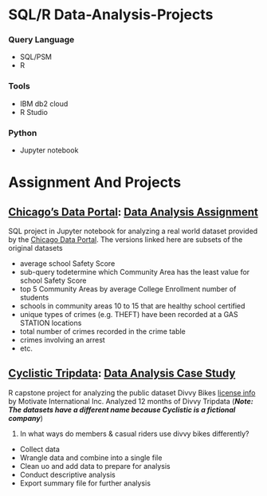 # SQL/R Data-Analysis-Projects
### Query Language
* SQL/PSM
* R
### Tools
* IBM db2 cloud
* R Studio
### Python
* Jupyter notebook
# Assignment And Projects
## [Chicago’s Data Portal](https://data.cityofchicago.org/Education/Chicago-Public-Schools-Progress-Report-Cards-2011-/9xs2-f89t?cm_mmc=Email_Newsletter-_-Developer_Ed%2BTech-_-WW_WW-_-SkillsNetwork-Courses-IBMDeveloperSkillsNetwork-DB0201EN-SkillsNetwork-20127838&cm_mmca1=000026UJ&cm_mmca2=10006555&cm_mmca3=M12345678&cvosrc=email.Newsletter.M12345678&cvo_campaign=000026UJ): [Data Analysis Assignment](https://github.com/paslamu/Data-Analysis-Projects/tree/main/CSV%20DATA)

SQL project in Jupyter notebook for analyzing a real world dataset provided by the [Chicago Data Portal](https://data.cityofchicago.org/Education/Chicago-Public-Schools-Progress-Report-Cards-2011-/9xs2-f89t).
The versions linked here are subsets of the original datasets
*  average school Safety Score
*  sub-query todetermine which Community Area has the least value for school Safety Score
*  top 5 Community Areas by average College Enrollment number of students
*  schools in community areas 10 to 15 that are healthy school certified
*  unique types of crimes (e.g. THEFT) have been recorded at a GAS STATION locations
*  total number of crimes recorded in the crime table
*  crimes involving an arrest
*  etc.

## [Cyclistic Tripdata](https://divvy-tripdata.s3.amazonaws.com/index.html): [Data Analysis Case Study](https://github.com/paslamu/Data-Analysis-Projects/tree/main/R_Projects)
 
 R capstone project for analyzing the public dataset Divvy Bikes [license info]( https://www.divvybikes.com/data-license-agreement) by Motivate
 International Inc. Analyzed 12 months of Divvy Tripdata (***Note: The datasets have a different name because Cyclistic is a fictional company***)
 1. In what ways do members & casual riders use divvy bikes differently?
 -  Collect data
 -  Wrangle data and combine into a single file
 -  Clean uo and add data to prepare for analysis
 -  Conduct descriptive analysis
 -  Export summary file for further analysis
 

 


 
